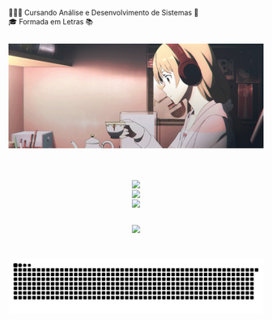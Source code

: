 
👩🏼‍💻 Cursando Análise e Desenvolvimento de Sistemas 🎯<br> 🎓  Formada em Letras 📚

##

<div align="center">
  <img src="Asuna.gif" alt="Uma garota ruiva, com fones vermelhos, tomando algo em sua xícara">
</div>

##


<br>

<div align="center"> 
 
![](https://github-readme-stats.vercel.app/api?username=tamirisrbarbosa&theme=shadow_red&hide_border=false&include_all_commits=true&count_private=false) <br> 
![](https://github-readme-streak-stats.herokuapp.com/?user=tamirisrbarbosa&theme=shadow_red&hide_border=false)<br/>
![](https://github-readme-stats.vercel.app/api/top-langs/?username=tamirisrbarbosa&theme=shadow_red&hide_border=false&include_all_commits=true&count_private=false&layout=compact)

</div>

<br>

<div align="center"> 
  <a href="mailto:liviafariabraz282@gmail.com"><img src="https://img.shields.io/badge/-Gmail-%23333?style=for-the-badge&logo=gmail&logoColor=white" target="_blank"></a>
</div>

<br>

<div align="center" [![](https://visitcount.itsvg.in/api?id=tamirisrbarbosa&icon=3&color=12)](https://visitcount.itsvg.in) 
</div>



##


              
<picture>
  <source media="(prefers-color-scheme: dark)" srcset="github-user-contribution.svg" />
  <source media="(prefers-color-scheme: light)" srcset="github-user-contribution.svg" />
  <img alt="GitHub snake animation" src="github-user-contribution.svg" />
</picture>
